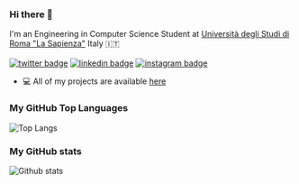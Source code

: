 ### Hi there 👋

I'm an Engineering in Computer Science Student at [Università degli Studi di Roma "La Sapienza"](https://www.uniroma1.it/en/pagina-strutturale/home) Italy 🇮🇹<br/> <br/>
[![twitter badge](https://img.shields.io/badge/twitter-@lrazovic-%231FA1F1?style=flat&logo=twitter&logoColor=white)](https://twitter.com/lrazovic)
[![linkedin badge](https://img.shields.io/badge/linkedin-lrazovic-%230177B5?style=flat&logo=linkedin)](https://www.linkedin.com/in/leonardo-razovic-4b20b1121/)
[![instagram badge](https://img.shields.io/badge/instagram-@lrazovic-%23E4415F?style=flat&logo=instagram&logoColor=white)](https://www.instagram.com/lrazovic)

- 💻 All of my projects are available  [here](https://github.com/lrazovic?tab=repositories)

### My GitHub Top Languages 
![Top Langs](https://github-readme-stats.vercel.app/api/top-langs/?username=lrazovic&hide=css,html)
### My GitHub stats
![Github stats](https://github-readme-stats.vercel.app/api?username=lrazovic&show_icons=true)
